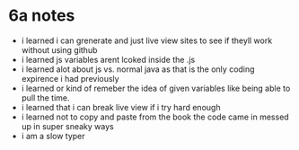 # 6a notes

- i learned i can grenerate and just live view sites to see if theyll work without using github
- i learned js variables arent lcoked inside the .js
- i learned alot about js vs. normal java as that is the only coding expirence i had previously
- i learned or kind of remeber the idea of given variables like being able to pull the time.
- i learned that i can break live view if i try hard enough
- i learned not to copy and paste from the book the code came in messed up in super sneaky ways
- i am a slow typer
